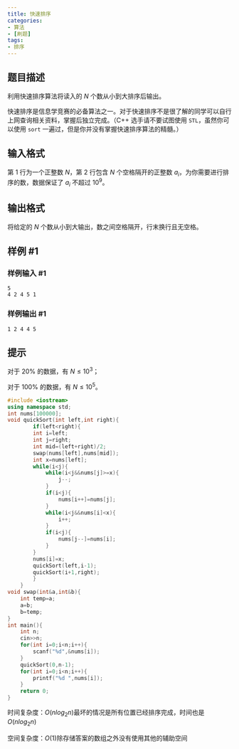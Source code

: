 ```yaml
---
title: 快速排序
categories:
- 算法
- [刷题]
tags:
- 排序
---
```


<head>
    <script src="https://cdn.mathjax.org/mathjax/latest/MathJax.js?config=TeX-AMS-MML_HTMLorMML" type="text/javascript"></script>
    <script type="text/x-mathjax-config">
        MathJax.Hub.Config({
            tex2jax: {
            skipTags: ['script', 'noscript', 'style', 'textarea', 'pre'],
            inlineMath: [['$','$']]
            }
        });
    </script>
</head>

## 题目描述

利用快速排序算法将读入的 $N$ 个数从小到大排序后输出。

快速排序是信息学竞赛的必备算法之一。对于快速排序不是很了解的同学可以自行上网查询相关资料，掌握后独立完成。（C++ 选手请不要试图使用 `STL`，虽然你可以使用 `sort` 一遍过，但是你并没有掌握快速排序算法的精髓。）

## 输入格式

第 $1$ 行为一个正整数 $N$，第 $2$ 行包含 $N$ 个空格隔开的正整数 $a_i$，为你需要进行排序的数，数据保证了 $a_i$ 不超过 $10^9$。

## 输出格式

将给定的 $N$ 个数从小到大输出，数之间空格隔开，行末换行且无空格。

## 样例 #1

### 样例输入 #1

```
5
4 2 4 5 1
```

### 样例输出 #1

```
1 2 4 4 5
```

## 提示

对于 $20\%$ 的数据，有 $N\leq 10^3$；

对于 $100\%$ 的数据，有 $N\leq 10^5$。

```cpp
#include <iostream>
using namespace std;
int nums[100000];
void quickSort(int left,int right){
        if(left<right){
        int i=left;
        int j=right;
        int mid=(left+right)/2;
        swap(nums[left],nums[mid]);
        int x=nums[left];
        while(i<j){
            while(i<j&&nums[j]>=x){
                j--;
            }
            if(i<j){
                nums[i++]=nums[j];
            }
            while(i<j&&nums[i]<x){
                i++;
            }
            if(i<j){
                nums[j--]=nums[i];
            }
        }
        nums[i]=x;
        quickSort(left,i-1);
        quickSort(i+1,right);
        }
    }
void swap(int&a,int&b){
    int temp=a;
    a=b;
    b=temp;
}
int main(){
    int n;
    cin>>n;
    for(int i=0;i<n;i++){
        scanf("%d",&nums[i]);
    }
    quickSort(0,n-1);
    for(int i=0;i<n;i++){
        printf("%d ",nums[i]);
    }
    return 0;
}
```

时间复杂度：$O(nlog_2n)$最坏的情况是所有位置已经排序完成，时间也是$O(nlog_2n)$

空间复杂度：$O(1)$除存储答案的数组之外没有使用其他的辅助空间